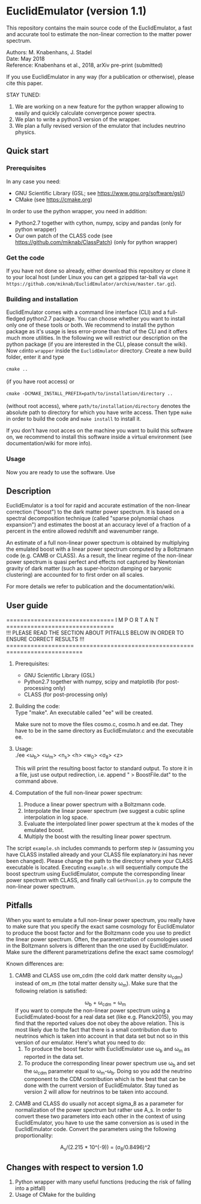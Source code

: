 # EuclidEmulator (version 1.1)
This repository contains the main source code of the EuclidEmulator, a fast and accurate tool to estimate the non-linear correction to the matter power spectrum.

Authors:   M. Knabenhans, J. Stadel<br/>
Date:      May 2018<br/>
Reference: Knabenhans et al., 2018, arXiv pre-print (submitted)<br/>

If you use EuclidEmulator in any way (for a publication or otherwise), please cite this paper.

STAY TUNED:
1) We are working on a new feature for the python wrapper allowing to easily and quickly calculate convergence power spectra.
2) We plan to write a python3 version of the wrapper.
3) We plan a fully revised version of the emulator that includes neutrino physics.

## Quick start
### Prerequisites
In any case you need:
 * GNU Scientific Library (GSL; see https://www.gnu.org/software/gsl/)
 * CMake (see https://cmake.org)

In order to use the python wrapper, you need in addition:
 * Python2.7 together with cython, numpy, scipy and pandas (only for python wrapper)
 * Our own patch of the CLASS code (see https://github.com/miknab/ClassPatch) (only for python wrapper)
 
### Get the code
If you have not done so already, either download this repository or clone it to your local host (under Linux you can get a gzipped tar-ball via `wget https://github.com/miknab/EuclidEmulator/archive/master.tar.gz`). 

### Building and installation
EuclidEmulator comes with a command line interface (CLI) and a full-fledged python2.7 package. You can choose whether you want to install only one of these tools or both. We recommend to install the python package as it's usage is less error-prone than that of the CLI and it offers much more utilities. In the following we will restrict our description on the python package (if you are interested in the CLI, please consult the wiki).
Now `cd`into `wrapper` inside the `EuclidEmulator` directory. Create a new build folder, enter it  and type <br/><br/>
`cmake ..`  <br/><br/>
(if you have root access) or <br/><br/>
`cmake -DCMAKE_INSTALL_PREFIX=path/to/installation/directory ..`  <br/><br/>
(without root access), where `path/to/installation/directory` denotes the absolute path to directory for which you have write access. Then type `make` in order to build the code and `make install` to install it.

If you don't have root acces on the machine you want to build this software on, we recommend to install this software inside a virtual environment (see documentation/wiki for more info).

### Usage
Now you are ready to use the software. Use 


## Description
EuclidEmulator is a tool for rapid and accurate estimation of the
non-linear correction ("boost") to the dark matter power spectrum.
It is based on a spectral decomposition technique (called "sparse
polynomial chaos expansion") and estimates the boost at an accuracy
level of a fraction of a percent in the entire allowed redshift and
wavenumber range.

An estimate of a full non-linear power spectrum is obtained by
multiplying the emulated boost with a linear power spectrum computed
by a Boltzmann code (e.g. CAMB or CLASS). As a result, the linear
regime of the non-linear power spectrum is quasi perfect and effects
not captured by Newtonian gravity of dark matter (such as super-horizon
damping or baryonic clustering) are accounted for to first order on
all scales.

For more details we refer to publication and the documentation/wiki.

## User guide

=============================== I M P O R T A N T ===============================<br/>
!!! PLEASE READ THE SECTION ABOUT PITFALLS BELOW IN ORDER TO ENSURE CORRECT RESULTS !!!
============================================================================<br/>

1. Prerequisites:<br/>
   * GNU Scientific Library (GSL)
   * Python2.7 together with numpy, scipy and matplotlib (for post-processing only)
   * CLASS (for post-processing only)
   
2. Building the code:<br/>
   Type "make". An executable called "ee" will be created.

   Make sure not to move the files cosmo.c, cosmo.h and ee.dat.
   They have to be in the same directory as EuclidEmulator.c and
   the executable ee.

3. Usage:<br/>
   ./ee <&#969;<sub>b</sub>> <&#969;<sub>m</sub>> <n<sub>s</sub>> \<h\> <w<sub>0</sub>> <&#963;<sub>8</sub>> \<z\>

   This will print the resulting boost factor to standard output. To store
   it in a file, just use output redirection, i.e. append " > BoostFile.dat"
   to the command above.

4. Computation of the full non-linear power spectrum:<br/>
   1. Produce a linear power spectrum with a Boltzmann code.
   2. Interpolate the linear power spectrum (we suggest a cubic spline interpolation in log space.
   3. Evaluate the interpolated liner power spectrum at the k modes of the emulated boost.
   4. Multiply the boost with the resulting linear power spectrum.

The script `example.sh` includes commands to perform step iv (assuming you have CLASS installed already and your CLASS file explanatory.ini has never been changed). Please change the path to the directory where your CLASS executable is located. Executing `example.sh` will sequentially compute the boost spectrum using EuclidEmulator, compute the corresponding linear power spectrum with CLASS, and finally call `GetPnonlin.py` to compute the non-linear power spectrum.

## Pitfalls

When you want to emulate a full non-linear power spectrum, you really have to make sure that you specify the exact same cosmology for EuclidEmulator to produce the boost factor and for the Boltzmann code you use to predict the linear power spectrum. Often, the parametrization of cosmologies used in the Boltzmann solvers is different than the one used by EuclidEmulator. Make sure the different parametrizations define the exact same cosmology!

Known differences are:

1.  CAMB and CLASS use om_cdm (the cold dark matter density &#969;<sub>cdm</sub>) instead of om_m (the total matter density
    &#969;<sub>m</sub>). Make sure that the following relation is satisfied: 
    <div align="center">&#969<sub>b</sub> + &#969<sub>cdm</sub> = &#969<sub>m</sub> </div>
    If you want to compute the non-linear power spectrum using a EuclidEmulated-boost for a real data set (like e.g. 
    Planck2015), you may find that the reported values doe not obey the above relation. This is most likely due to the fact
    that there is a small contribution due to neutrinos which is taken into account in that data set but not so in this 
    version of our emulator. Here's what you need to do:</br>

    1. To produce the boost factor with EuclidEmulator use &#969;<sub>b</sub> and &#969;<sub>m</sub> as reported in the data set.
    2. To produce the corresponding linear power spectrum use &#969;<sub>b</sub> and set the &#969;<sub>cdm</sub> parameter equal to &#969;<sub>m</sub>-&#969;<sub>b</sub>. Doing so you add the neutrino component to the CDM contribution which is the best that can be done with the current version of EuclidEmulator. Stay tuned as version 2 will allow for neutrinos to be taken into accound.
 
2.  CAMB and CLASS do usually not accept sigma_8 as a parameter for normalization of the power spectrum but rather use A_s. In
    order to convert these two parameters into each other in the context of using EuclidEmulator, you have to use the same
    conversion as is used in the EuclidEmulator code. Convert the parameters using the following proportionality:<br/>
    <div align="center"> A<sub>s</sub>/(2.215 * 10^(-9)) = (&#963;<sub>8</sub>/0.8496)^2

## Changes with respect to version 1.0
1. Python wrapper with many useful functions (reducing the risk of falling into a pitfall)
2. Usage of CMake for the building
